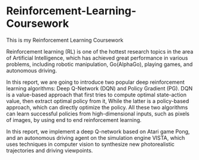 # Reinforcement-Learning-Coursework
This is my Reinforcement Learning Coursework

Reinforcement learning (RL) is one of the hottest research topics in the area of Artificial Intelligence, which has achieved great performance in various problems, including robotic
manipulation, Go(AlphaGo), playing games, and autonomous driving.

In this report, we are going to introduce two popular deep reinforcement learning algorithms: Deep Q-Network (DQN) and Policy Gradient (PG). DQN is a value-based approach that first tries to compute optimal state-action value, then extract optimal policy from it, While the latter is a policy-based approach, which can directly optimize the policy. All these two algorithms can learn successful policies from high-dimensional inputs, such as pixels of images, by using end to end reinforcement learning.

In this report, we implement a deep Q-network based on Atari game Pong, and an autonomous driving agent on the simulation engine VISTA, which uses techniques in computer vision to synthesize new photorealistic trajectories and driving viewpoints.
